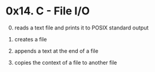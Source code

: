 # 0x14. C - File I/O

0. reads a text file and prints it to POSIX standard output

1. creates a file

2. appends a text at the end of a file

3. copies the context of a file to another file